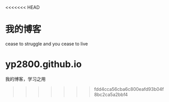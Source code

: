 <<<<<<< HEAD
# 我的博客


cease to struggle and you cease to live



yp2800.github.io
================

我的博客，学习之用
>>>>>>> fdd4cca56cba6c800eafd93b04f8bc2ca5a2bbf4
